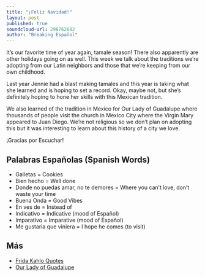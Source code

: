 ```yaml
---
title: "¡Feliz Navidad!"
layout: post
published: true
soundcloud-url: 298762682
author: "Breaking Español"
---
```

It’s our favorite time of year again, tamale season! There also apparently are other holidays going on as well. This week we talk about the traditions we’re adopting from our Latin neighbors and those that we’re keeping from our own childhood.

Last year Jennie had a blast making tamales and this year is taking what she learned and is hoping to set a record. Okay, maybe not, but she’s definitely hoping to hone her skills with this Mexican tradition.

We also learned of the tradition in Mexico for Our Lady of Guadalupe where thousands of people visit the church in Mexico City where the Virgin Mary appeared to Juan Diego. We’re not religious so we don’t plan on adopting this but it was interesting to learn about this history of a city we love.

¡Gracias por Escuchar!

## Palabras Españolas (Spanish Words)
- Galletas = Cookies
- Bien hecho = Well done
- Donde no puedas amar, no te demores = Where you can’t love, don’t waste your time
- Buena Onda = Good Vibes
- En ves de = Instead of
- Indicativo = Indicative (mood of Español)
- Imparativo = Imparative (mood of Español)
- Me gustaria que viniera = I hope he comes (to visit)

## Más
- [Frida Kahlo Quotes](http://culturainquieta.com/es/inspiring/item/7055-27-citas-de-frida-kahlo-que-nos-encanta-leer.html)
- [Our Lady of Guadalupe](https://en.wikipedia.org/wiki/Our_Lady_of_Guadalupe)
